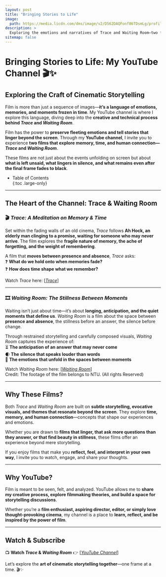 ```yaml
---
layout: post
title: "Bringing Stories to Life"
image: 
  path: https://media.licdn.com/dms/image/v2/D562DAQFonf86TDsmLg/profile-treasury-image-shrink_800_800/profile-treasury-image-shrink_800_800/0/1738774687780?e=1739379600&v=beta&t=9VgeRdoGCbo91cvM7edd4nVy1S5vpjnBcJqo2wqUKII
description: >
  Exploring the emotions and narratives of Trace and Waiting Room—two films that reflect on time, memory, and human connection.
sitemap: false
---
```


<!-- Version 9 is the most complete version of Hydejack yet.
{:.lead} -->

# **Bringing Stories to Life: My YouTube Channel** 🎬✨  
## Exploring the Craft of Cinematic Storytelling  

Film is more than just a sequence of images—**it’s a language of emotions, memories, and moments frozen in time**. My YouTube channel is where I explore this language, diving deep into the **creative and technical process behind *Trace* and *Waiting Room***.  

Film has the power to **preserve fleeting emotions and tell stories that linger beyond the screen**. Through my **YouTube channel**, I invite you to experience **two films that explore memory, time, and human connection—*Trace* and *Waiting Room***.  

These films are not just about the events unfolding on screen but about **what is left unsaid, what lingers in silence, and what remains even after the final frame fades to black**.  

- Table of Contents  
{:toc .large-only}

---

## **The Heart of the Channel: Trace & Waiting Room**  

### 🎬 *Trace: A Meditation on Memory & Time*  
Set within the fading walls of an old cinema, *Trace* follows **Ah Hock, an elderly man clinging to a promise, waiting for someone who may never arrive**. The film explores the **fragile nature of memory, the ache of forgetting, and the weight of remembering**.  

A film that **moves between presence and absence**, *Trace* asks:  
❓ **What do we hold onto when memories fade?**  
❓ **How does time shape what we remember?** 

Watch *Trace* here: [<a href="https://www.youtube.com/watch?v=VgzobnepkV4&list=PLmyLsh61IFdzxcEls917HZ3Wkfty_bobA&index=1">*Trace*</a>]   

---

### 🎞 *Waiting Room: The Stillness Between Moments*  
Waiting isn’t just about time—it’s about **longing, anticipation, and the quiet moments that define us**. *Waiting Room* is a film about the space between **presence and absence**, the stillness before an answer, the silence before change.  

Through restrained storytelling and carefully composed visuals, *Waiting Room* captures the experience of:  
⏳ **The anticipation of an answer that may never come**  
🌒 **The silence that speaks louder than words**  
💭 **The emotions that unfold in the spaces between moments** 

Watch *Waiting Room* here: [<a href="https://www.youtube.com/watch?v=NivWrGfiqKA&list=PLmyLsh61IFdzxcEls917HZ3Wkfty_bobA&index=2">*Waiting Room*</a>]  
Credit: The footage of the film belongs to NTU. (All rights Reserved)

---

## **Why These Films?**  

Both *Trace* and *Waiting Room* are built on **subtle storytelling, evocative visuals, and themes that resonate beyond the screen**. They explore **time, memory, and human connection**—concepts that shape our experiences and emotions.  

Whether you are drawn to **films that linger, that ask more questions than they answer, or that find beauty in stillness**, these films offer an experience beyond mere storytelling.  

If you enjoy films that make you **reflect, feel, and interpret in your own way**, I invite you to watch, engage, and share your thoughts.   

---

## **Why YouTube?**  

Film is meant to be seen, felt, and analyzed. YouTube allows me to **share my creative process, explore filmmaking theories, and build a space for storytelling discussions**.  

Whether you’re a **film enthusiast, aspiring director, editor, or simply love thought-provoking cinema**, my channel is a place to **learn, reflect, and be inspired by the power of film**.  

---

## **Watch & Subscribe**   

📺 **Watch *Trace* & *Waiting Room*** 👉 [<a href="https://www.youtube.com/watch?v=VgzobnepkV4&list=PLmyLsh61IFdzxcEls917HZ3Wkfty_bobA&index=1">*YouTube Channel*</a>]  

Let’s explore the **art of cinematic storytelling together**—one frame at a time. 🎬✨


